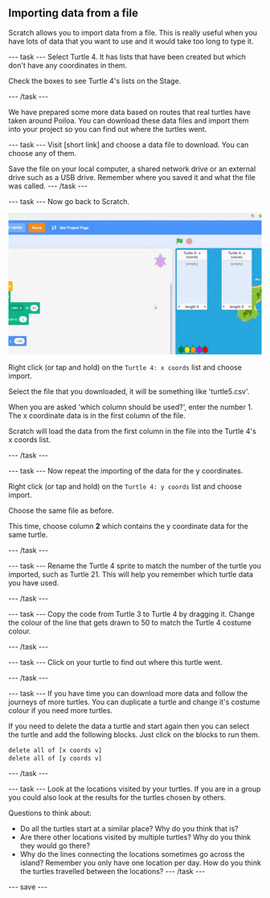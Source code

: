 ## Importing data from a file

Scratch allows you to import data from a file. This is really useful when you have lots of data that you want to use and it would take too long to type it. 


--- task ---
Select Turtle 4. It has lists that have been created but which don't have any coordinates in them. 

Check the boxes to see Turtle 4's lists  on the Stage. 

--- /task ---


We have prepared some more data based on routes that real turtles have taken around Poiloa. You can download these data files and import them into your project so you can find out where the turtles went. 

--- task ---
Visit [short link] and choose a data file to download. You can choose any of them. 

Save the file on your local computer, a shared network drive or an external drive such as a USB drive. Remember where you saved it and what the file was called. 
--- /task ---

--- task ---
Now go back to Scratch. 

![animation of importing x coords](images/import-x-coords.gif)

Right click (or tap and hold) on the `Turtle 4: x coords` list and choose import. 

Select the file that you downloaded, it will be something like 'turtle5.csv'. 

When you are asked 'which column should be used?', enter the number 1. The x coordinate data is in the first column of the file.

Scratch will load the data from the first column in the file into the Turtle 4's x coords list.

--- /task ---

--- task ---
Now repeat the importing of the data for the y coordinates. 

Right click (or tap and hold) on the `Turtle 4: y coords` list and choose import.

Choose the same file as before. 

This time, choose column **2** which contains the y coordinate data for the same turtle. 

--- /task ---

--- task ---
Rename the Turtle 4 sprite to match the number of the turtle you imported, such as Turtle 21. This will help you remember which turtle data you have used.

--- /task ---

--- task ---
Copy the code from Turtle 3 to Turtle 4 by dragging it. Change the colour of the line that gets drawn to 50 to match the Turtle 4 costume colour. 

--- /task ---

--- task ---
Click on your turtle to find out where this turtle went. 

--- /task ---

--- task ---
If you have time you can download more data and follow the journeys of more turtles. You can duplicate a turtle and change it's costume colour if you need more turtles. 

If you need to delete the data a turtle and start again then you can select the turtle and add the following blocks. Just click on the blocks to run them.

```blocks3
delete all of [x coords v]
delete all of [y coords v]

```
--- /task ---

--- task ---
Look at the locations visited by your turtles. If you are in a group you could also look at the results for the turtles chosen by others.

Questions to think about:
- Do all the turtles start at a similar place? Why do you think that is?
- Are there other locations visited by multiple turtles? Why do you think they would go there?
- Why do the lines connecting the locations sometimes go across the island? Remember you only have one location per day. How do you think the turtles travelled between the locations?
--- /task ---

--- save ---
